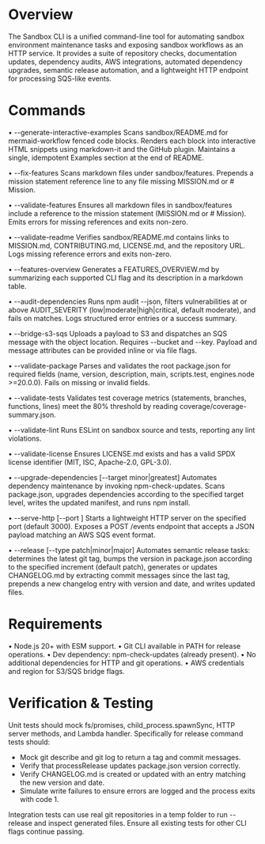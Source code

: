 # Overview

The Sandbox CLI is a unified command-line tool for automating sandbox environment maintenance tasks and exposing sandbox workflows as an HTTP service. It provides a suite of repository checks, documentation updates, dependency audits, AWS integrations, automated dependency upgrades, semantic release automation, and a lightweight HTTP endpoint for processing SQS-like events.

# Commands

• --generate-interactive-examples
  Scans sandbox/README.md for mermaid-workflow fenced code blocks. Renders each block into interactive HTML snippets using markdown-it and the GitHub plugin. Maintains a single, idempotent Examples section at the end of README.

• --fix-features
  Scans markdown files under sandbox/features. Prepends a mission statement reference line to any file missing MISSION.md or # Mission.

• --validate-features
  Ensures all markdown files in sandbox/features include a reference to the mission statement (MISSION.md or # Mission). Emits errors for missing references and exits non-zero.

• --validate-readme
  Verifies sandbox/README.md contains links to MISSION.md, CONTRIBUTING.md, LICENSE.md, and the repository URL. Logs missing reference errors and exits non-zero.

• --features-overview
  Generates a FEATURES_OVERVIEW.md by summarizing each supported CLI flag and its description in a markdown table.

• --audit-dependencies
  Runs npm audit --json, filters vulnerabilities at or above AUDIT_SEVERITY (low|moderate|high|critical, default moderate), and fails on matches. Logs structured error entries or a success summary.

• --bridge-s3-sqs
  Uploads a payload to S3 and dispatches an SQS message with the object location. Requires --bucket and --key. Payload and message attributes can be provided inline or via file flags.

• --validate-package
  Parses and validates the root package.json for required fields (name, version, description, main, scripts.test, engines.node >=20.0.0). Fails on missing or invalid fields.

• --validate-tests
  Validates test coverage metrics (statements, branches, functions, lines) meet the 80% threshold by reading coverage/coverage-summary.json.

• --validate-lint
  Runs ESLint on sandbox source and tests, reporting any lint violations.

• --validate-license
  Ensures LICENSE.md exists and has a valid SPDX license identifier (MIT, ISC, Apache-2.0, GPL-3.0).

• --upgrade-dependencies [--target minor|greatest]
  Automates dependency maintenance by invoking npm-check-updates. Scans package.json, upgrades dependencies according to the specified target level, writes the updated manifest, and runs npm install.

• --serve-http [--port <port>]
  Starts a lightweight HTTP server on the specified port (default 3000). Exposes a POST /events endpoint that accepts a JSON payload matching an AWS SQS event format.

• --release [--type patch|minor|major]
  Automates semantic release tasks: determines the latest git tag, bumps the version in package.json according to the specified increment (default patch), generates or updates CHANGELOG.md by extracting commit messages since the last tag, prepends a new changelog entry with version and date, and writes updated files.

# Requirements

• Node.js 20+ with ESM support.
• Git CLI available in PATH for release operations.
• Dev dependency: npm-check-updates (already present).
• No additional dependencies for HTTP and git operations.
• AWS credentials and region for S3/SQS bridge flags.

# Verification & Testing

Unit tests should mock fs/promises, child_process.spawnSync, HTTP server methods, and Lambda handler. Specifically for release command tests should:

- Mock git describe and git log to return a tag and commit messages.
- Verify that processRelease updates package.json version correctly.
- Verify CHANGELOG.md is created or updated with an entry matching the new version and date.
- Simulate write failures to ensure errors are logged and the process exits with code 1.

Integration tests can use real git repositories in a temp folder to run --release and inspect generated files. Ensure all existing tests for other CLI flags continue passing.